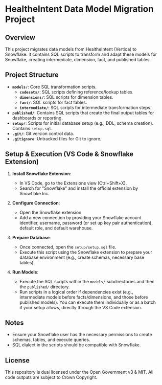 # HealtheIntent Data Model Migration Project

## Overview

This project migrates data models from HealtheIntent (Vertica) to Snowflake. It contains SQL scripts to transform and adapt these models for Snowflake, creating intermediate, dimension, fact, and published tables.

## Project Structure

*   **`models/`**: Core SQL transformation scripts.
    *   **`codesets/`**: SQL scripts defining reference/lookup tables.
    *   **`dimensions/`**: SQL scripts for dimension tables.
    *   **`fact/`**: SQL scripts for fact tables.
    *   **`intermediate/`**: SQL scripts for intermediate transformation steps.
*   **`published/`**: Contains SQL scripts that create the final output tables for dashboards or reporting.
*   **`setup/`**: Scripts for initial database setup (e.g., DDL, schema creation). Contains `setup.sql`.
*   **`.git/`**: Git version control data.
*   **`.gitignore`**: Untracked files for Git to ignore.

## Setup & Execution (VS Code & Snowflake Extension)

1.  **Install Snowflake Extension**:
    *   In VS Code, go to the Extensions view (Ctrl+Shift+X).
    *   Search for "Snowflake" and install the official extension by Snowflake Inc.

2.  **Configure Connection**:
    *   Open the Snowflake extension.
    *   Add a new connection by providing your Snowflake account identifier, username, password (or set up key pair authentication), default role, and default warehouse.

3.  **Prepare Database**:
    *   Once connected, open the `setup/setup.sql` file.
    *   Execute this script using the Snowflake extension to prepare your database environment (e.g., create schemas, necessary base tables).

4.  **Run Models**:
    *   Execute the SQL scripts within the `models/` subdirectories and then the `published/` directory.
    *   Run scripts in a logical order if dependencies exist (e.g., intermediate models before facts/dimensions, and those before published models). You can execute them individually or as a batch if your setup allows, directly through the VS Code extension.

## Notes
*   Ensure your Snowflake user has the necessary permissions to create schemas, tables, and execute queries.
*   SQL dialect in the scripts should be compatible with Snowflake.

## License

This repository is dual licensed under the Open Government v3 & MIT. All code outputs are subject to Crown Copyright.